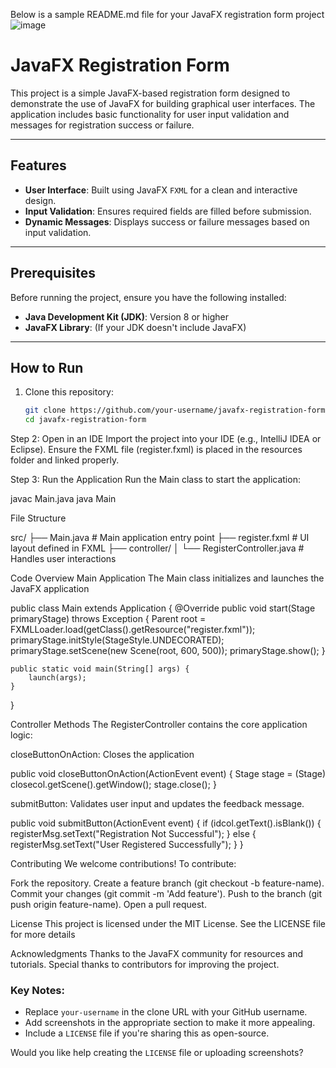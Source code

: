 Below is a sample README.md file for your JavaFX registration form project
![image](https://github.com/user-attachments/assets/b4fe9d69-6a30-4dd9-b0d5-935387747ad1)
# JavaFX Registration Form

This project is a simple JavaFX-based registration form designed to demonstrate the use of JavaFX for building graphical user interfaces. The application includes basic functionality for user input validation and messages for registration success or failure.

---

## Features

- **User Interface**: Built using JavaFX `FXML` for a clean and interactive design.
- **Input Validation**: Ensures required fields are filled before submission.
- **Dynamic Messages**: Displays success or failure messages based on input validation.

---

## Prerequisites

Before running the project, ensure you have the following installed:

- **Java Development Kit (JDK)**: Version 8 or higher
- **JavaFX Library**: (If your JDK doesn't include JavaFX)

---

## How to Run

1. Clone this repository:
   ```bash
   git clone https://github.com/your-username/javafx-registration-form.git
   cd javafx-registration-form

Step 2: Open in an IDE
Import the project into your IDE (e.g., IntelliJ IDEA or Eclipse).
Ensure the FXML file (register.fxml) is placed in the resources folder and linked properly.

Step 3: Run the Application
Run the Main class to start the application:

javac Main.java
java Main

File Structure

src/
├── Main.java             # Main application entry point
├── register.fxml         # UI layout defined in FXML
├── controller/
│   └── RegisterController.java # Handles user interactions

Code Overview
Main Application
The Main class initializes and launches the JavaFX application

public class Main extends Application {
    @Override
    public void start(Stage primaryStage) throws Exception {
        Parent root = FXMLLoader.load(getClass().getResource("register.fxml"));
        primaryStage.initStyle(StageStyle.UNDECORATED);
        primaryStage.setScene(new Scene(root, 600, 500));
        primaryStage.show();
    }

    public static void main(String[] args) {
        launch(args);
    }
}

Controller Methods
The RegisterController contains the core application logic:

closeButtonOnAction: Closes the application

public void closeButtonOnAction(ActionEvent event) {
    Stage stage = (Stage) closecol.getScene().getWindow();
    stage.close();
}

submitButton: Validates user input and updates the feedback message.

public void submitButton(ActionEvent event) {
    if (idcol.getText().isBlank()) {
        registerMsg.setText("Registration Not Successful");
    } else {
        registerMsg.setText("User Registered Successfully");
    }
}

Contributing
We welcome contributions! To contribute:

Fork the repository.
Create a feature branch (git checkout -b feature-name).
Commit your changes (git commit -m 'Add feature').
Push to the branch (git push origin feature-name).
Open a pull request.


License
This project is licensed under the MIT License. See the LICENSE file for more details

Acknowledgments
Thanks to the JavaFX community for resources and tutorials.
Special thanks to contributors for improving the project.


### Key Notes:  
- Replace `your-username` in the clone URL with your GitHub username.  
- Add screenshots in the appropriate section to make it more appealing.  
- Include a `LICENSE` file if you're sharing this as open-source.  

Would you like help creating the `LICENSE` file or uploading screenshots?

